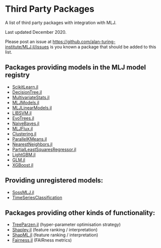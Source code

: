 # Third Party Packages 

A list of third party packages with integration with MLJ. 

Last updated December 2020.

Please post an issue at
https://github.com/alan-turing-institute/MLJ.jl/issues is you known a
package that should be added to this list.

## Packages providing models in the MLJ model registry

- [ScikitLearn.jl](https://github.com/cstjean/ScikitLearn.jl)
- [DecisionTree.jl](https://github.com/bensadeghi/DecisionTree.jl)
- [MultivariateStats.jl](https://github.com/JuliaStats/MultivariateStats.jl)
- [MLJModels.jl](https://github.com/alan-turing-institute/MLJModels.jl)
- [MLJLinearModels.jl](https://github.com/alan-turing-institute/MLJLinearModels.jl)
- [LIBSVM.jl](https://github.com/mpastell/LIBSVM.jl)
- [EvoTrees.jl](https://github.com/Evovest/EvoTrees.jl)
- [NaiveBayes.jl](https://github.com/dfdx/NaiveBayes.jl)
- [MLJFlux.jl](https://github.com/alan-turing-institute/MLJFlux.jl)
- [Clustering.jl](https://github.com/JuliaStats/Clustering.jl)
- [ParallelKMeans.jl](https://github.com/PyDataBlog/ParallelKMeans.jl)
- [NearestNeighbors.jl](https://github.com/KristofferC/NearestNeighbors.jl)
- [PartialLeastSquaresRegressor.jl](https://github.com/lalvim/PartialLeastSquaresRegressor.jl)
- [LightGBM.jl](https://github.com/IQVIA-ML/LightGBM.jl)
- [GLM.jl](https://github.com/JuliaStats/GLM.jl)
- [XGBoost.jl](https://github.com/dmlc/XGBoost.jl)

## Providing unregistered models:

- [SossMLJ.jl](https://github.com/cscherrer/SossMLJ.jl)
- [TimeSeriesClassification](https://github.com/alan-turing-institute/TimeSeriesClassification.jl)

## Packages providing other kinds of functionality:

- [TreeParzen.jl](https://github.com/IQVIA-ML/TreeParzen.jl) (hyper-parameter optimisation strategy)
- [Shapley.jl](https://gitlab.com/ExpandingMan/Shapley.jl) (feature ranking / interpretation)
- [ShapML.jl](https://github.com/nredell/ShapML.jl) (feature ranking / interpretation)
- [Fairness.jl](https://github.com/ashryaagr/Fairness.jl) (FAIRness metrics)


  

            
